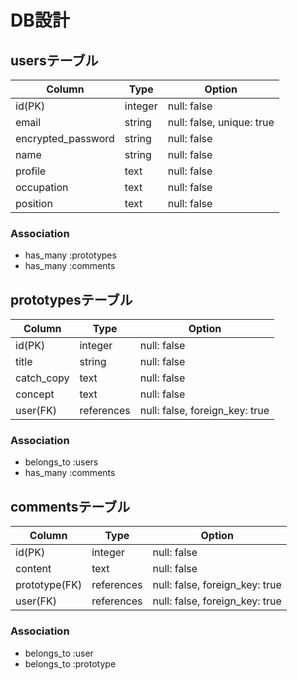 # DB設計
## usersテーブル
| Column | Type | Option |
|-|-|-|
| id(PK) | integer | null: false |
| email | string | null: false, unique: true |
| encrypted_password | string | null: false |
| name | string | null: false |
| profile | text | null: false |
| occupation | text | null: false |
| position | text | null: false |

### Association
- has_many :prototypes
- has_many :comments

## prototypesテーブル
| Column | Type | Option |
|-|-|-|
| id(PK) | integer | null: false |
| title | string | null: false |
| catch_copy | text | null: false |
| concept | text | null: false |
| user(FK) | references | null: false, foreign_key: true |

### Association
- belongs_to :users
- has_many :comments

## commentsテーブル
| Column | Type | Option |
|-|-|-|
| id(PK) | integer | null: false |
| content | text | null: false |
| prototype(FK) | references | null: false, foreign_key: true |
| user(FK) | references | null: false, foreign_key: true |

### Association
- belongs_to :user
- belongs_to :prototype